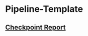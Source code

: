 # Pipeline-Template

## [Checkpoint Report](https://github.ncsu.edu/CSC-DevOps-S22/DEVOPS-17/blob/main/CHECKPOINT-M1.md)
